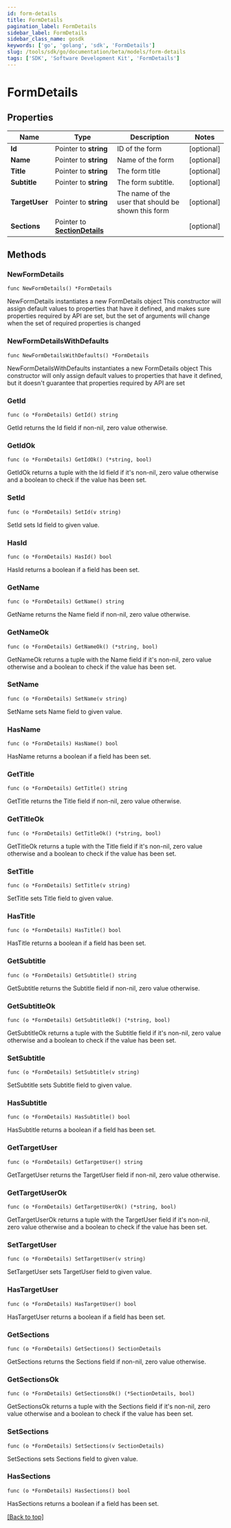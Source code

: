 ```yaml
---
id: form-details
title: FormDetails
pagination_label: FormDetails
sidebar_label: FormDetails
sidebar_class_name: gosdk
keywords: ['go', 'golang', 'sdk', 'FormDetails'] 
slug: /tools/sdk/go/documentation/beta/models/form-details
tags: ['SDK', 'Software Development Kit', 'FormDetails']
---
```


# FormDetails

## Properties

Name | Type | Description | Notes
------------ | ------------- | ------------- | -------------
**Id** | Pointer to **string** | ID of the form | [optional] 
**Name** | Pointer to **string** | Name of the form | [optional] 
**Title** | Pointer to **string** | The form title | [optional] 
**Subtitle** | Pointer to **string** | The form subtitle. | [optional] 
**TargetUser** | Pointer to **string** | The name of the user that should be shown this form | [optional] 
**Sections** | Pointer to [**SectionDetails**](SectionDetails) |  | [optional] 

## Methods

### NewFormDetails

`func NewFormDetails() *FormDetails`

NewFormDetails instantiates a new FormDetails object
This constructor will assign default values to properties that have it defined,
and makes sure properties required by API are set, but the set of arguments
will change when the set of required properties is changed

### NewFormDetailsWithDefaults

`func NewFormDetailsWithDefaults() *FormDetails`

NewFormDetailsWithDefaults instantiates a new FormDetails object
This constructor will only assign default values to properties that have it defined,
but it doesn't guarantee that properties required by API are set

### GetId

`func (o *FormDetails) GetId() string`

GetId returns the Id field if non-nil, zero value otherwise.

### GetIdOk

`func (o *FormDetails) GetIdOk() (*string, bool)`

GetIdOk returns a tuple with the Id field if it's non-nil, zero value otherwise
and a boolean to check if the value has been set.

### SetId

`func (o *FormDetails) SetId(v string)`

SetId sets Id field to given value.

### HasId

`func (o *FormDetails) HasId() bool`

HasId returns a boolean if a field has been set.

### GetName

`func (o *FormDetails) GetName() string`

GetName returns the Name field if non-nil, zero value otherwise.

### GetNameOk

`func (o *FormDetails) GetNameOk() (*string, bool)`

GetNameOk returns a tuple with the Name field if it's non-nil, zero value otherwise
and a boolean to check if the value has been set.

### SetName

`func (o *FormDetails) SetName(v string)`

SetName sets Name field to given value.

### HasName

`func (o *FormDetails) HasName() bool`

HasName returns a boolean if a field has been set.

### GetTitle

`func (o *FormDetails) GetTitle() string`

GetTitle returns the Title field if non-nil, zero value otherwise.

### GetTitleOk

`func (o *FormDetails) GetTitleOk() (*string, bool)`

GetTitleOk returns a tuple with the Title field if it's non-nil, zero value otherwise
and a boolean to check if the value has been set.

### SetTitle

`func (o *FormDetails) SetTitle(v string)`

SetTitle sets Title field to given value.

### HasTitle

`func (o *FormDetails) HasTitle() bool`

HasTitle returns a boolean if a field has been set.

### GetSubtitle

`func (o *FormDetails) GetSubtitle() string`

GetSubtitle returns the Subtitle field if non-nil, zero value otherwise.

### GetSubtitleOk

`func (o *FormDetails) GetSubtitleOk() (*string, bool)`

GetSubtitleOk returns a tuple with the Subtitle field if it's non-nil, zero value otherwise
and a boolean to check if the value has been set.

### SetSubtitle

`func (o *FormDetails) SetSubtitle(v string)`

SetSubtitle sets Subtitle field to given value.

### HasSubtitle

`func (o *FormDetails) HasSubtitle() bool`

HasSubtitle returns a boolean if a field has been set.

### GetTargetUser

`func (o *FormDetails) GetTargetUser() string`

GetTargetUser returns the TargetUser field if non-nil, zero value otherwise.

### GetTargetUserOk

`func (o *FormDetails) GetTargetUserOk() (*string, bool)`

GetTargetUserOk returns a tuple with the TargetUser field if it's non-nil, zero value otherwise
and a boolean to check if the value has been set.

### SetTargetUser

`func (o *FormDetails) SetTargetUser(v string)`

SetTargetUser sets TargetUser field to given value.

### HasTargetUser

`func (o *FormDetails) HasTargetUser() bool`

HasTargetUser returns a boolean if a field has been set.

### GetSections

`func (o *FormDetails) GetSections() SectionDetails`

GetSections returns the Sections field if non-nil, zero value otherwise.

### GetSectionsOk

`func (o *FormDetails) GetSectionsOk() (*SectionDetails, bool)`

GetSectionsOk returns a tuple with the Sections field if it's non-nil, zero value otherwise
and a boolean to check if the value has been set.

### SetSections

`func (o *FormDetails) SetSections(v SectionDetails)`

SetSections sets Sections field to given value.

### HasSections

`func (o *FormDetails) HasSections() bool`

HasSections returns a boolean if a field has been set.


[[Back to top]](#) 


